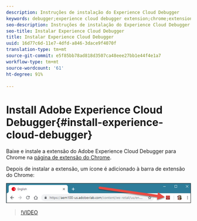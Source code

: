 ```yaml
---
description: Instruções de instalação do Experience Cloud Debugger
keywords: debugger;experience cloud debugger extension;chrome;extension;install
seo-description: Instruções de instalação do Experience Cloud Debugger
seo-title: Instalar Experience Cloud Debugger
title: Instalar Experience Cloud Debugger
uuid: 16d77c6d-11e7-4dfd-a846-3dace9f4070f
translation-type: tm+mt
source-git-commit: e5f85bb78ad818d3507ca48eee27bb1e44f4e1a7
workflow-type: tm+mt
source-wordcount: '61'
ht-degree: 91%

---
```



# Install Adobe Experience Cloud Debugger{#install-experience-cloud-debugger}

Baixe e instale a extensão do Adobe Experience Cloud Debugger para Chrome na [página de extensão do Chrome](https://chrome.google.com/webstore/detail/adobe-experience-cloud-de/ocdmogmohccmeicdhlhhgepeaijenapj).

Depois de instalar a extensão, um ícone é adicionado à barra de extensão do Chrome:

![](assets/start-icon.jpg)

>[!VIDEO](https://video.tv.adobe.com/v/23114t2/)
